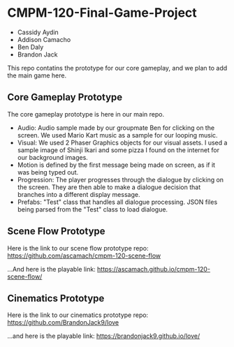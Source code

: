 # CMPM-120-Final-Game-Project
- Cassidy Aydin
- Addison Camacho
- Ben Daly
- Brandon Jack

This repo contatins the prototype for our core gameplay, and we plan to add the main game here.

## Core Gameplay Prototype
The core gameplay prototype is here in our main repo.
- Audio: Audio sample made by our groupmate Ben for clicking on the screen. We used Mario Kart music as a sample for our looping music.
- Visual: We used 2 Phaser Graphics objects for our visual assets. I used a sample image of Shinji Ikari and some pizza I found on the internet for our background images.
- Motion is defined by the first message being made on screen, as if it was being typed out.
- Progression: The player progresses through the dialogue by clicking on the screen. They are then able to make a dialogue decision that branches into a different display message.
- Prefabs: "Test" class that handles all dialogue processing. JSON files being parsed from the "Test" class to load dialogue.

## Scene Flow Prototype
Here is the link to our scene flow prototype repo: https://github.com/ascamach/cmpm-120-scene-flow

...And here is the playable link: https://ascamach.github.io/cmpm-120-scene-flow/

## Cinematics Prototype
Here is the link to our cinematics prototype repo: https://github.com/BrandonJack9/love

...and here is the playable link: https://brandonjack9.github.io/love/
